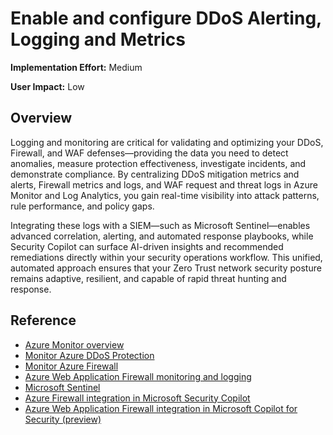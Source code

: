 #  Enable and configure DDoS Alerting, Logging and Metrics

**Implementation Effort:** Medium

**User Impact:** Low

## Overview

Logging and monitoring are critical for validating and optimizing your DDoS, Firewall, and WAF defenses—providing the data you need to detect anomalies, measure protection effectiveness, investigate incidents, and demonstrate compliance. By centralizing DDoS mitigation metrics and alerts, Firewall metrics and logs, and WAF request and threat logs in Azure Monitor and Log Analytics, you gain real-time visibility into attack patterns, rule performance, and policy gaps. 

Integrating these logs with a SIEM—such as Microsoft Sentinel—enables advanced correlation, alerting, and automated response playbooks, while Security Copilot can surface AI-driven insights and recommended remediations directly within your security operations workflow. This unified, automated approach ensures that your Zero Trust network security posture remains adaptive, resilient, and capable of rapid threat hunting and response.

## Reference

* [Azure Monitor overview](https://learn.microsoft.com/en-us/azure/azure-monitor/fundamentals/overview)
* [Monitor Azure DDoS Protection](https://learn.microsoft.com/en-us/azure/ddos-protection/monitor-ddos-protection)
* [Monitor Azure Firewall](https://learn.microsoft.com/en-us/azure/firewall/monitor-firewall)
* [Azure Web Application Firewall monitoring and logging](https://learn.microsoft.com/en-us/azure/web-application-firewall/afds/waf-front-door-monitor?pivots=front-door-standard-premium)
* [Microsoft Sentinel](https://learn.microsoft.com/en-us/azure/sentinel/overview?tabs=defender-portal)
* [Azure Firewall integration in Microsoft Security Copilot](https://learn.microsoft.com/en-us/azure/firewall/firewall-copilot)
* [Azure Web Application Firewall integration in Microsoft Copilot for Security (preview)](https://learn.microsoft.com/en-us/azure/web-application-firewall/waf-copilot)

